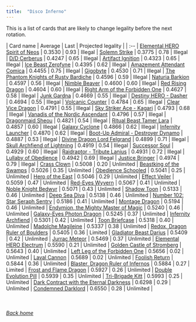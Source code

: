 ```yaml
---
title:  "Disco Inferno"
---
```


This is a list of cards that are likely to change legality before the next rotation.

| Card name | Average | Last | Projected legality |
| :-- |
[Elemental HERO Spirit of Neos](https://db.ygoprodeck.com/card/?search=Elemental%20HERO%20Spirit%20of%20Neos) | 0.3530 | 0.93 | Illegal |
[Solemn Strike](https://db.ygoprodeck.com/card/?search=Solemn%20Strike) | 0.3775 | 0.78 | Illegal |
[D/D Cerberus](https://db.ygoprodeck.com/card/?search=D/D%20Cerberus) | 0.4247 | 0.65 | Illegal |
[Artifact Ignition](https://db.ygoprodeck.com/card/?search=Artifact%20Ignition) | 0.4323 | 0.65 | Illegal |
[Ice Beast Zerofyne](https://db.ygoprodeck.com/card/?search=Ice%20Beast%20Zerofyne) | 0.4395 | 0.62 | Illegal |
[Amazement Attendant Comica](https://db.ygoprodeck.com/card/?search=Amazement%20Attendant%20Comica) | 0.4455 | 0.75 | Illegal |
[Gigobyte](https://db.ygoprodeck.com/card/?search=Gigobyte) | 0.4530 | 0.71 | Illegal |
[The Phantom Knights of Rusty Bardiche](https://db.ygoprodeck.com/card/?search=The%20Phantom%20Knights%20of%20Rusty%20Bardiche) | 0.4596 | 0.59 | Illegal |
[Naturia Barkion](https://db.ygoprodeck.com/card/?search=Naturia%20Barkion) | 0.4597 | 0.56 | Illegal |
[Nimble Beaver](https://db.ygoprodeck.com/card/?search=Nimble%20Beaver) | 0.4600 | 0.60 | Illegal |
[Red Rising Dragon](https://db.ygoprodeck.com/card/?search=Red%20Rising%20Dragon) | 0.4604 | 0.60 | Illegal |
[Right Arm of the Forbidden One](https://db.ygoprodeck.com/card/?search=Right%20Arm%20of%20the%20Forbidden%20One) | 0.4627 | 0.58 | Illegal |
[Junk Gardna](https://db.ygoprodeck.com/card/?search=Junk%20Gardna) | 0.4669 | 0.55 | Illegal |
[Destiny HERO - Dasher](https://db.ygoprodeck.com/card/?search=Destiny%20HERO%20-%20Dasher) | 0.4694 | 0.55 | Illegal |
[Volcanic Counter](https://db.ygoprodeck.com/card/?search=Volcanic%20Counter) | 0.4784 | 0.65 | Illegal |
[Clear Vice Dragon](https://db.ygoprodeck.com/card/?search=Clear%20Vice%20Dragon) | 0.4791 | 0.55 | Illegal |
[Sky Striker Ace - Kagari](https://db.ygoprodeck.com/card/?search=Sky%20Striker%20Ace%20-%20Kagari) | 0.4793 | 0.68 | Illegal |
[Vanadis of the Nordic Ascendant](https://db.ygoprodeck.com/card/?search=Vanadis%20of%20the%20Nordic%20Ascendant) | 0.4796 | 0.57 | Illegal |
[Dragonmaid Sheou](https://db.ygoprodeck.com/card/?search=Dragonmaid%20Sheou) | 0.4821 | 0.54 | Illegal |
[Ritual Beast Tamer Lara](https://db.ygoprodeck.com/card/?search=Ritual%20Beast%20Tamer%20Lara) | 0.4857 | 0.60 | Illegal |
[Galaxy Cyclone](https://db.ygoprodeck.com/card/?search=Galaxy%20Cyclone) | 0.4866 | 0.62 | Illegal |
[Infernity Launcher](https://db.ygoprodeck.com/card/?search=Infernity%20Launcher) | 0.4870 | 0.62 | Illegal |
[Boot-Up Admiral - Destroyer Dynamo](https://db.ygoprodeck.com/card/?search=Boot-Up%20Admiral%20-%20Destroyer%20Dynamo) | 0.4887 | 0.53 | Illegal |
[Divine Dragon Lord Felgrand](https://db.ygoprodeck.com/card/?search=Divine%20Dragon%20Lord%20Felgrand) | 0.4899 | 0.71 | Illegal |
[Skull Archfiend of Lightning](https://db.ygoprodeck.com/card/?search=Skull%20Archfiend%20of%20Lightning) | 0.4919 | 0.54 | Illegal |
[Successor Soul](https://db.ygoprodeck.com/card/?search=Successor%20Soul) | 0.4929 | 0.60 | Illegal |
[Raidraptor - Tribute Lanius](https://db.ygoprodeck.com/card/?search=Raidraptor%20-%20Tribute%20Lanius) | 0.4931 | 0.72 | Illegal |
[Lullaby of Obedience](https://db.ygoprodeck.com/card/?search=Lullaby%20of%20Obedience) | 0.4942 | 0.69 | Illegal |
[Justice Bringer](https://db.ygoprodeck.com/card/?search=Justice%20Bringer) | 0.4974 | 0.79 | Illegal |
[Crass Clown](https://db.ygoprodeck.com/card/?search=Crass%20Clown) | 0.5008 | 0.20 | Unlimited |
[Beastking of the Swamps](https://db.ygoprodeck.com/card/?search=Beastking%20of%20the%20Swamps) | 0.5026 | 0.35 | Unlimited |
[Obedience Schooled](https://db.ygoprodeck.com/card/?search=Obedience%20Schooled) | 0.5041 | 0.25 | Unlimited |
[Hero of the East](https://db.ygoprodeck.com/card/?search=Hero%20of%20the%20East) | 0.5046 | 0.29 | Unlimited |
[Effect Veiler](https://db.ygoprodeck.com/card/?search=Effect%20Veiler) | 0.5059 | 0.47 | Unlimited |
[Red-Eyes Wyvern](https://db.ygoprodeck.com/card/?search=Red-Eyes%20Wyvern) | 0.5067 | 0.41 | Unlimited |
[Noble Knight Bedwyr](https://db.ygoprodeck.com/card/?search=Noble%20Knight%20Bedwyr) | 0.5071 | 0.43 | Unlimited |
[Shadow Toon](https://db.ygoprodeck.com/card/?search=Shadow%20Toon) | 0.5133 | 0.46 | Unlimited |
[Deep Sea Diva](https://db.ygoprodeck.com/card/?search=Deep%20Sea%20Diva) | 0.5138 | 0.46 | Unlimited |
[Number 102: Star Seraph Sentry](https://db.ygoprodeck.com/card/?search=Number%20102:%20Star%20Seraph%20Sentry) | 0.5186 | 0.41 | Unlimited |
[Montage Dragon](https://db.ygoprodeck.com/card/?search=Montage%20Dragon) | 0.5194 | 0.46 | Unlimited |
[Endymion, the Mighty Master of Magic](https://db.ygoprodeck.com/card/?search=Endymion,%20the%20Mighty%20Master%20of%20Magic) | 0.5240 | 0.46 | Unlimited |
[Galaxy-Eyes Photon Dragon](https://db.ygoprodeck.com/card/?search=Galaxy-Eyes%20Photon%20Dragon) | 0.5245 | 0.37 | Unlimited |
[Infernity Archfiend](https://db.ygoprodeck.com/card/?search=Infernity%20Archfiend) | 0.5301 | 0.42 | Unlimited |
[Toon Briefcase](https://db.ygoprodeck.com/card/?search=Toon%20Briefcase) | 0.5318 | 0.40 | Unlimited |
[Madolche Magileine](https://db.ygoprodeck.com/card/?search=Madolche%20Magileine) | 0.5337 | 0.38 | Unlimited |
[Redox, Dragon Ruler of Boulders](https://db.ygoprodeck.com/card/?search=Redox,%20Dragon%20Ruler%20of%20Boulders) | 0.5405 | 0.36 | Limited |
[Gladiator Beast Darius](https://db.ygoprodeck.com/card/?search=Gladiator%20Beast%20Darius) | 0.5409 | 0.42 | Unlimited |
[Jurrac Meteor](https://db.ygoprodeck.com/card/?search=Jurrac%20Meteor) | 0.5469 | 0.37 | Unlimited |
[Elemental HERO Electrum](https://db.ygoprodeck.com/card/?search=Elemental%20HERO%20Electrum) | 0.5590 | 0.21 | Unlimited |
[Golden Castle of Stromberg](https://db.ygoprodeck.com/card/?search=Golden%20Castle%20of%20Stromberg) | 0.5643 | 0.40 | Unlimited |
[Left Leg of the Forbidden One](https://db.ygoprodeck.com/card/?search=Left%20Leg%20of%20the%20Forbidden%20One) | 0.5656 | 0.02 | Unlimited |
[Laval Cannon](https://db.ygoprodeck.com/card/?search=Laval%20Cannon) | 0.5689 | 0.02 | Unlimited |
[Foolish Return](https://db.ygoprodeck.com/card/?search=Foolish%20Return) | 0.5844 | 0.36 | Unlimited |
[Blaster, Dragon Ruler of Infernos](https://db.ygoprodeck.com/card/?search=Blaster,%20Dragon%20Ruler%20of%20Infernos) | 0.5884 | 0.27 | Limited |
[Frost and Flame Dragon](https://db.ygoprodeck.com/card/?search=Frost%20and%20Flame%20Dragon) | 0.5927 | 0.26 | Unlimited |
[Double Evolution Pill](https://db.ygoprodeck.com/card/?search=Double%20Evolution%20Pill) | 0.5939 | 0.35 | Unlimited |
[Tri-Brigade Kitt](https://db.ygoprodeck.com/card/?search=Tri-Brigade%20Kitt) | 0.5993 | 0.25 | Unlimited |
[Dark Contract with the Eternal Darkness](https://db.ygoprodeck.com/card/?search=Dark%20Contract%20with%20the%20Eternal%20Darkness) | 0.6298 | 0.29 | Unlimited |
[Condemned Darklord](https://db.ygoprodeck.com/card/?search=Condemned%20Darklord) | 0.6550 | 0.28 | Unlimited |

<br>

###### [Back home](index)